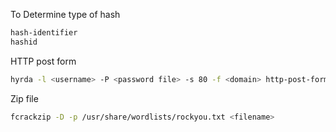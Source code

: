 To Determine type of hash
```bash
hash-identifier
hashid
```

HTTP post form

```bash
hyrda -l <username> -P <password file> -s 80 -f <domain> http-post-form "/path:username=^USER^&password=^PASS^:Incorrect login"
```

Zip file
```bash
fcrackzip -D -p /usr/share/wordlists/rockyou.txt <filename>
```
